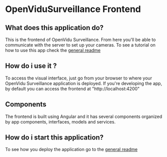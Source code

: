 # OpenViduSurveillance Frontend

## What does this application do?
This is the frontend of OpenVidu Surveillance. From here you'll be able to communicate with the server to set up your cameras. To see a tutorial on how to use this app check the [general readme](https://github.com/codeurjc-students/2019-OpenViduSurveillance/blob/master/README.md#how-do-i-use-it-)

## How do i use it ?
To access the visual interface, just go from your browser to where your OpenVidu Surveillance application is deployed. If you're developing the app, by default you can access the frontend at "http://localhost:4200" 

## Components
The frontend is built using Angular and it has several components organized by app components, interfaces, models and services.

## How do i start this application?
To see how you deploy the application go to the [general readme](https://github.com/codeurjc-students/2019-OpenViduSurveillance/blob/master/README.md#how-do-i-start-this-application)
